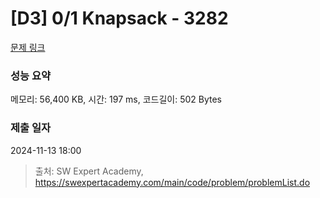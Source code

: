 # [D3] 0/1 Knapsack - 3282 

[문제 링크](https://swexpertacademy.com/main/code/problem/problemDetail.do?contestProbId=AWBJAVpqrzQDFAWr) 

### 성능 요약

메모리: 56,400 KB, 시간: 197 ms, 코드길이: 502 Bytes

### 제출 일자

2024-11-13 18:00



> 출처: SW Expert Academy, https://swexpertacademy.com/main/code/problem/problemList.do